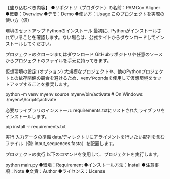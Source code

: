 【盛り込むべき内容】
●リポジトリ（プロダクト）の名前：PAMCon Aligner
●概要：Overview
●デモ：Demo
●使い方：Usage
このプロジェクトを実際の使い方（仮）

環境のセットアップ
Pythonのインストール
最初に、Pythonがインストールされていることを確認します。ない場合は、公式サイトからダウンロードしてインストールしてください。

プロジェクトのクローンまたはダウンロード
GitHubリポジトリや任意のソースからプロジェクトのファイルを手元に持ってきます。

仮想環境の設定 (オプション)
大規模なプロジェクトや、他のPythonプロジェクトとの依存関係の競合を避けるため、venvやcondaを使用して仮想環境をセットアップすることを推奨します。

   
   python -m venv myenv
   source myenv/bin/activate  # On Windows: .\myenv\Scripts\activate
   


必要なライブラリのインストール
requirements.txtにリストされたライブラリをインストールします。

   
   pip install -r requirements.txt
   


実行
入力データの準備
data/ディレクトリにアライメントを行いたい配列を含むファイル（例: input_sequences.fasta）を配置します。

プロジェクトの実行
以下のコマンドを使用して、プロジェクトを実行します。

   
   python main.py
●環境：Requirement
●インストール方法：Install
●注意事項：Note
●文責：Author
●ライセンス：License